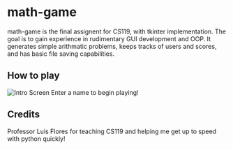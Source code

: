 # math-game
math-game is the final assignent for CS119, with tkinter implementation. The goal is to gain experience in rudimentary GUI development and OOP. It generates simple arithmatic problems, keeps tracks of users and scores, and has basic file saving capabilities. 

## How to play
![Intro Screen](https://user-images.githubusercontent.com/36248744/101718535-412d0500-3a56-11eb-9cee-2af69bd9526e.PNG)
Enter a name to begin playing!

## Credits
Professor Luis Flores for teaching CS119 and helping me get up to speed with python quickly!
